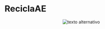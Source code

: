 # ReciclaAE
<p align="center">
<img src="https://th.bing.com/th/id/OIP.qzAbktfO9fCbmaqTaS4MfgHaE8?pid=ImgDet&rs=1" alt="texto alternativo">
  </p>
